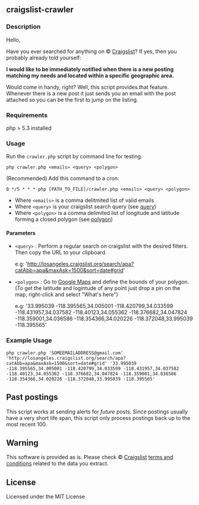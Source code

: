 ## craigslist-crawler

### Description

Hello,

Have you ever searched for anything on  &copy; [Craigslist](http://www.craigslist.com)? 
If yes, then you probably already told yourself:

**I would like to be immediately notified when there is a new posting matching my needs and located within a specific geographic area.**

Would come in handy, right?
Well, this script provides that feature. Whenever there is a new post it just sends you an email with the post attached so you can be the first to jump on the listing.


### Requirements

php > 5.3 installed

### Usage

Run the `crawler.php` script by command line for testing.
   
   `php crawler.php <emails> <query> <polygon>`
   
(Recommended) Add this command to a cron:

   `0 */5 * * * php [PATH_TO_FILE]/crawler.php <emails> <query> <polygon>`

   + Where `<emails>` is a comma delitmited list of valid emails
   + Where `<query>` is your craigslist search query (see [query](#2))
   + Where `<polygon>` is a comma delimited list of longitude and latitude forming a closed polygon (see [polygon](#3))

#### Parameters

- `<query>` :<a name="2"></a> Perform a regular search on craigslist with the desired filters. Then copy the URL to your clipboard.

   e.g: 'http://losangeles.craigslist.org/search/apa?catAbb=apa&maxAsk=1500&sort=date#grid'
   
- `<polygon>` :<a name="3"></a> Go to [Google Maps](http://maps.google.com) and define the bounds of your polygon. (To get the latitude and logintude of any point just drop a pin on the map, right-click and select "What's here")

   e.g:  '33.995039 -118.395565,34.005001 -118.420799,34.033599 -118.431957,34.037582 -118.40123,34.055362 -118.376682,34.047824 -118.359001,34.036586 -118.354366,34.020226 -118.372048,33.995039 -118.395565'


### Example Usage 

   `php crawler.php 'SOMEEMAILADDRESS@gmail.com' 'http://losangeles.craigslist.org/search/apa?catAbb=apa&maxAsk=1500&sort=date#grid' '33.995039 -118.395565,34.005001 -118.420799,34.033599 -118.431957,34.037582 -118.40123,34.055362 -118.376682,34.047824 -118.359001,34.036586 -118.354366,34.020226 -118.372048,33.995039 -118.395565'`

## Past postings

This script works at sending alerts for *future* posts. 
Since postings usually have a very short life span, this script only process postings back up to the most recent 100.

## Warning

This software is provided as is.
Please check &copy; [Craigslist](http://www.craigslist.com) [terms and conditions](http://www.craigslist.org/about/terms.of.use) related to the data you extract.

## License

Licensed under the MIT License
